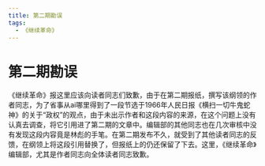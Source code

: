 ```yaml
---
title: 第二期勘误
tags:
  - 《继续革命》
---
```


# 第二期勘误

《继续革命》报这里应该向读者同志们致歉，由于在第二期报纸，撰写该纲领的作者同志，为了省事从ai哪里得到了一段节选于1966年人民日报《横扫一切牛鬼蛇神》的关于“政权”的观点，由于未出示作者和这段内容的来源，在这个问题上没有认真去调查，将它引用进了第二期的文章中。编辑部的其他同志也在几次审核中没有发现这段内容竟是林彪的手笔。在第二期发布不久，就受到了其他读者同志的反馈，在纲领上将这段引用替换了，但报纸上的仍还保留了下去。这里，《继续革命》编辑部，尤其是作者同志向全体读者同志致歉。
